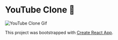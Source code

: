 # YouTube Clone 🎥

![YouTube Clone Gif](YouTube-Clone.gif)


This project was bootstrapped with [Create React App](https://github.com/facebook/create-react-app).



